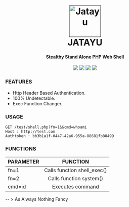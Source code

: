 <h1 align="center">
  <a href=""><img src="https://github.com/SpiderMate/Jatayu/blob/master/jatayu-image.png" width="100" height="100" alt="Jatayu"></a>
  <br>
  JATAYU
  <br>
</h1>

<h4 align="center">Stealthy Stand Alone PHP Web Shell</h4>

<p align="center">
    <img src="https://img.shields.io/badge/release-Prv8-blue.svg">
    <img src="https://img.shields.io/badge/issues-0-red.svg">
    <img src="https://img.shields.io/badge/php-7-green.svg">
    <img src="https://img.shields.io/badge/php-5-green.svg">
</p>

### FEATURES
- Http Header Based Authentication.
- 100% Undetectable.
- Exec Function Changer.

### USAGE
```
GET /test/shell.php?fn=1&&cmd=whoami
Host : http://test.com
Authtoken : bb3b1a1f-0447-42a6-955a-88681fb88499
```
### FUNCTIONS

| PARAMETER       | FUNCTION                       |
| ----------------|:------------------------------:|
| fn=1            | Calls function shell_exec()    |
| fn=2            | Calls function system()        |
| cmd=id          | Executes command               |


-- > As Always Nothing Fancy

